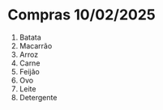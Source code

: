 # Compras 10/02/2025


1. Batata
2. Macarrão
3. Arroz
4. Carne
5. Feijão
6. Ovo
7. Leite
8. Detergente
